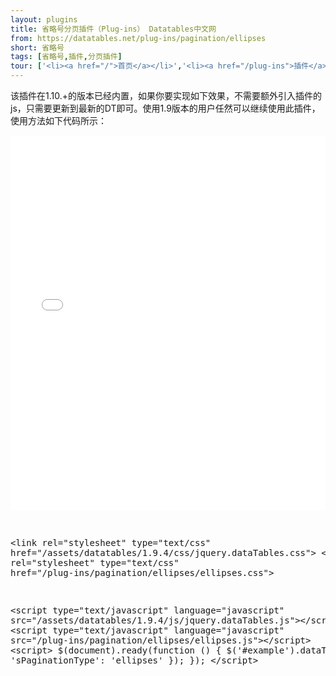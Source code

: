 ```yaml
---
layout: plugins
title: 省略号分页插件（Plug-ins） Datatables中文网
from: https://datatables.net/plug-ins/pagination/ellipses
short: 省略号
tags: [省略号,插件,分页插件]
tour: ['<li><a href="/">首页</a></li>','<li><a href="/plug-ins">插件</a></li>','<li class="active">省略号</li>']
---
```


该插件在1.10.+的版本已经内置，如果你要实现如下效果，不需要额外引入插件的js，只需要更新到最新的DT即可。使用1.9版本的用户任然可以继续使用此插件，
使用方法如下代码所示：


<div class="bs-docs-example">
    <iframe src="ellipses_example.html" width="100%" height="600px" frameborder="no" border="0" marginwidth="0" marginheight="0" scrolling="no" allowtransparency="yes"></iframe>
</div>
<pre class="prettyprint linenums">

&lt;link rel=&quot;stylesheet&quot; type=&quot;text/css&quot; href=&quot;/assets/datatables/1.9.4/css/jquery.dataTables.css&quot;&gt;
&lt;link rel=&quot;stylesheet&quot; type=&quot;text/css&quot; href=&quot;/plug-ins/pagination/ellipses/ellipses.css&quot;&gt;

&lt;script type=&quot;text/javascript&quot; language=&quot;javascript&quot; src=&quot;/assets/datatables/1.9.4/js/jquery.dataTables.js&quot;&gt;&lt;/script&gt;
&lt;script type=&quot;text/javascript&quot; language=&quot;javascript&quot; src=&quot;/plug-ins/pagination/ellipses/ellipses.js&quot;&gt;&lt;/script&gt;
&lt;script&gt;
    $(document).ready(function () {
       $(&#39;#example&#39;).dataTable({
            &#39;sPaginationType&#39;: &#39;ellipses&#39;
       });
   });
&lt;/script&gt;

</pre>





